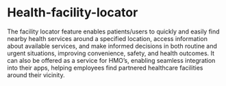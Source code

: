 # Health-facility-locator
The facility locator feature enables patients/users to quickly and easily find nearby health services around a specified location, access information about available services, and make informed decisions in both routine and urgent situations, improving convenience, safety, and health outcomes. It can also be offered as a service for HMO’s, enabling seamless integration into their apps, helping employees find partnered healthcare facilities around their vicinity.

